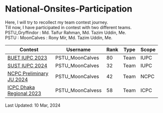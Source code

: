 # National-Onsites-Participation

Here, I will try to recollect my team contest journey. <br /> Till now, I have participated in contest with two different teams. <br />
PSTU_Gryffindor   : Md. Taifur Rahman, Md. Tazim Uddin, Me. <br />
PSTU : MoonCalves : Rony Mir, Md. Tazim Uddin, Me.


| Contest | Username | Rank | Type | Scope
| -- | -------- | ----------- | ---- | ---- |
| [BUET IUPC 2023](https://toph.co/c/buet-inter-university-2023/standings) | PSTU_MoonCalves | 80 | Team | IUPC |
| [SUST IUPC 2024](https://toph.co/c/inter-university-sust-cse-carnival-2024/standings) | PSTU_MoonCalves | 32 | Team | IUPC |
| [NCPC Preliminary JU 2024](https://bapsoj.org/contests/ncpc-preliminary-ju-2023/standings) | PSTU_MoonCalves | 42 | Team | NCPC |
| [ICPC Dhaka Regional 2023](https://bapsoj.org/contests/icpc-dhaka-regional-site-2023/standings) | PSTU_MoonCalvess | 58 | Team | ICPC |


Last Updated: 10 Mar, 2024

